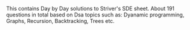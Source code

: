 This contains Day by Day solutions to Striver's SDE sheet.
About 191 questions in total based on Dsa topics such as: Dyanamic programming, Graphs, Recursion, Backtracking, Trees etc.
